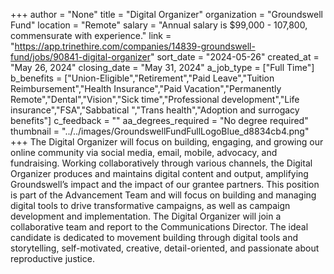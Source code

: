 +++
author = "None"
title = "Digital Organizer"
organization = "Groundswell Fund"
location = "Remote"
salary = "Annual salary is $99,000 - 107,800, commensurate with experience."
link = "https://app.trinethire.com/companies/14839-groundswell-fund/jobs/90841-digital-organizer"
sort_date = "2024-05-26"
created_at = "May 26, 2024"
closing_date = "May 31, 2024"
a_job_type = ["Full Time"]
b_benefits = ["Union-Eligible","Retirement","Paid Leave","Tuition Reimbursement","Health Insurance","Paid Vacation","Permanently Remote","Dental","Vision","Sick time","Professional development","Life insurance","FSA","Sabbatical ","Trans health","Adoption and surrogacy benefits"]
c_feedback = ""
aa_degrees_required = "No degree required"
thumbnail = "../../images/GroundswellFundFullLogoBlue_d8834cb4.png"
+++
The Digital Organizer will focus on building, engaging, and growing our online community via social media, email, mobile, advocacy, and fundraising. Working collaboratively through various channels, the Digital Organizer produces and maintains digital content and output, amplifying Groundswell’s impact and the impact of our grantee partners. This position is part of the Advancement Team and will focus on building and managing digital tools to drive transformative campaigns, as well as campaign development and implementation. The Digital Organizer will join a collaborative team and report to the Communications Director. The ideal candidate is dedicated to movement building through digital tools and storytelling, self-motivated, creative, detail-oriented, and passionate about reproductive justice. 